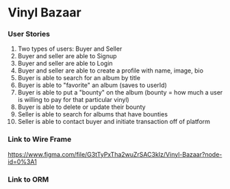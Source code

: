 # Vinyl Bazaar

### User Stories
1. Two types of users: Buyer and Seller
2. Buyer and seller are able to Signup 
3. Buyer and seller are able to Login
4. Buyer and seller are able to create a profile with name, image, bio
5. Buyer is able to search for an album by title
6. Buyer is able to "favorite" an album (saves to userId)
7. Buyer is able to put a "bounty" on the album (bounty = how much a user is willing to pay for that particular vinyl)
8. Buyer is able to delete or update their bounty
9. Seller is able to search for albums that have bounties 
10. Seller is able to contact buyer and initiate transaction off of platform


### Link to Wire Frame
https://www.figma.com/file/G3tTyPxTha2wuZrSAC3kIz/Vinyl-Bazaar?node-id=0%3A1

### Link to ORM 

